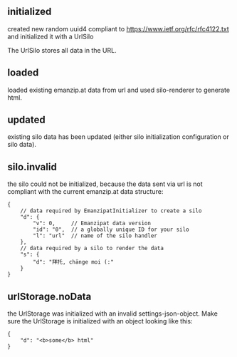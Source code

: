 ## initialized

created new random uuid4 compliant to
https://www.ietf.org/rfc/rfc4122.txt and initialized it with a UrlSilo

The UrlSilo stores all data in the URL.

## loaded

loaded existing emanzip.at data from url and used silo-renderer to
generate html.

## updated

existing silo data has been updated (either silo initialization
configuration or silo data).

## silo.invalid

the silo could not be initialized, because the data sent via url is not
compliant with the current emanzip.at data structure:

    {
        // data required by EmanzipatInitializer to create a silo
        "d": {
            "v": 0,     // Emanzipat data version
            "id": "0",  // a globally unique ID for your silo
            "l": "url"  // name of the silo handler
        },
        // data required by a silo to render the data
        "s": {
            "d": "拜托, chänge moi (:"
        }
    }

## urlStorage.noData

the UrlStorage was initialized with an invalid settings-json-object. Make
sure the UrlStorage is initialized with an object looking like this:

    {
        "d": "<b>some</b> html"
    }